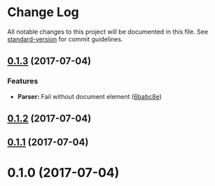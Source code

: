 # Change Log

All notable changes to this project will be documented in this file. See [standard-version](https://github.com/conventional-changelog/standard-version) for commit guidelines.

<a name="0.1.3"></a>
## [0.1.3](https://github.com/ls-age/xml/compare/v0.1.2...v0.1.3) (2017-07-04)


### Features

* **Parser:** Fail without document element ([6babc8e](https://github.com/ls-age/xml/commit/6babc8e))



<a name="0.1.2"></a>
## [0.1.2](https://github.com/ls-age/xml/compare/v0.1.1...v0.1.2) (2017-07-04)



<a name="0.1.1"></a>
## [0.1.1](https://github.com/ls-age/xml/compare/v0.1.0...v0.1.1) (2017-07-04)



<a name="0.1.0"></a>
# 0.1.0 (2017-07-04)
